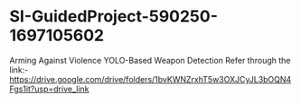 # SI-GuidedProject-590250-1697105602
Arming Against Violence YOLO-Based Weapon Detection
Refer through the link:-
https://drive.google.com/drive/folders/1bvKWNZrxhT5w3OXJCyJL3bOQN4Fgs1it?usp=drive_link

